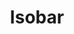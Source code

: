 ---
title: "Isobar"
slug: "isobar"
type: "job"
start_year: "2014"
end_year: "2016"
draft: false
tags: []
---